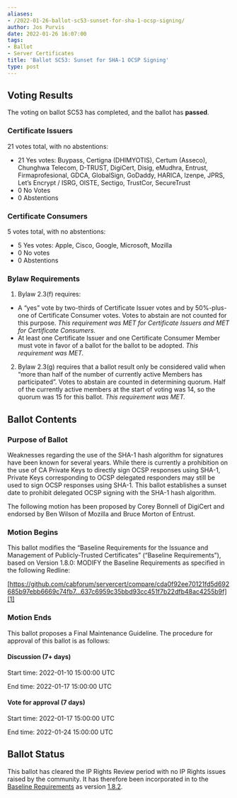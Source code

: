 ```yaml
---
aliases:
- /2022-01-26-ballot-sc53-sunset-for-sha-1-ocsp-signing/
author: Jos Purvis
date: 2022-01-26 16:07:00
tags:
- Ballot
- Server Certificates
title: 'Ballot SC53: Sunset for SHA-1 OCSP Signing'
type: post
---
```


## Voting Results 

The voting on ballot SC53 has completed, and the ballot has **passed**.

### Certificate Issuers 

21 votes total, with no abstentions:

- 21 Yes votes: Buypass, Certigna (DHIMYOTIS), Certum (Asseco), Chunghwa Telecom, D-TRUST, DigiCert, Disig, eMudhra, Entrust, Firmaprofesional, GDCA, GlobalSign, GoDaddy, HARICA, Izenpe, JPRS, Let’s Encrypt / ISRG, OISTE, Sectigo, TrustCor, SecureTrust
- 0 No Votes
- 0 Abstentions

### Certificate Consumers 

5 votes total, with no abstentions:

- 5 Yes votes: Apple, Cisco, Google, Microsoft, Mozilla
- 0 No votes
- 0 Abstentions

### Bylaw Requirements 

1. Bylaw 2.3(f) requires:

- A “yes” vote by two-thirds of Certificate Issuer votes and by 50%-plus-one of Certificate Consumer votes. Votes to abstain are not counted for this purpose.
  _This requirement was MET for Certificate Issuers and MET for Certificate Consumers._
- At least one Certificate Issuer and one Certificate Consumer Member must vote in favor of a ballot for the ballot to be adopted.
  _This requirement was MET._

2. Bylaw 2.3(g) requires that a ballot result only be considered valid when “more than half of the number of currently active Members has participated”. Votes to abstain are counted in determining quorum. Half of the currently active members at the start of voting was 14, so the quorum was 15 for this ballot.
   _This requirement was MET._

## Ballot Contents 

### Purpose of Ballot 

Weaknesses regarding the use of the SHA-1 hash algorithm for signatures have been known for several years. While there is currently a prohibition on the use of CA Private Keys to directly sign OCSP responses using SHA-1, Private Keys corresponding to OCSP delegated responders may still be used to sign OCSP responses using SHA-1. This ballot establishes a sunset date to prohibit delegated OCSP signing with the SHA-1 hash algorithm.

The following motion has been proposed by Corey Bonnell of DigiCert and endorsed by Ben Wilson of Mozilla and Bruce Morton of Entrust.

### Motion Begins 

This ballot modifies the “Baseline Requirements for the Issuance and Management of Publicly-Trusted Certificates” (“Baseline Requirements”), based on Version 1.8.0:
MODIFY the Baseline Requirements as specified in the following Redline:

[https://github.com/cabforum/servercert/compare/cda0f92ee70121fd5d692685b97ebb6669c74fb7…637c6959c35bbd93cc451f7b22dfb48ac4255b9f][1]

### Motion Ends 

This ballot proposes a Final Maintenance Guideline. The procedure for approval of this ballot is as follows:

#### Discussion (7+ days) 

Start time: 2022-01-10 15:00:00 UTC

End time: 2022-01-17 15:00:00 UTC

#### Vote for approval (7 days) 

Start time: 2022-01-17 15:00:00 UTC

End time: 2022-01-24 15:00:00 UTC

## Ballot Status 

This ballot has cleared the IP Rights Review period with no IP Rights issues raised by the community. It has therefore been incorporated in to the [Baseline Requirements][2] as version [1.8.2][3].

[1]: https://github.com/cabforum/servercert/compare/cda0f92ee70121fd5d692685b97ebb6669c74fb7...637c6959c35bbd93cc451f7b22dfb48ac4255b9f
[2]: /working-groups/server/baseline-requirements/documents/
[3]: /uploads/CA-Browser-Forum-BR-1.8.2.pdf